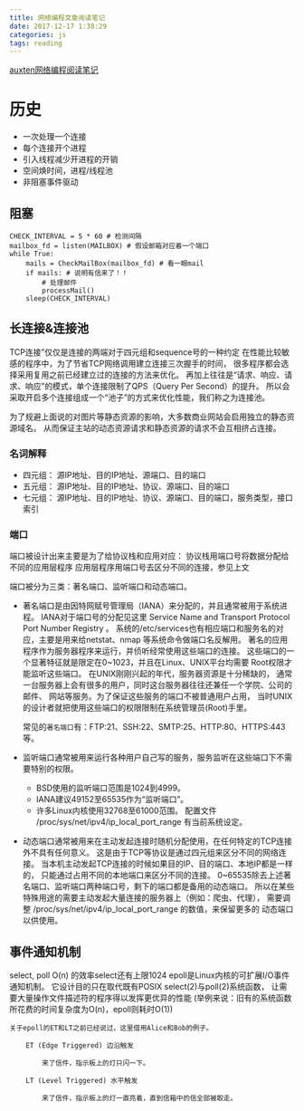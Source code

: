 ```yaml
---
title: 网络编程文章阅读笔记
date: 2017-12-17 1:38:29
categories: js
tags: reading
---
```

[auxten网络编程阅读笔记](https://zhuanlan.zhihu.com/p/32059005)
# 历史
* 一次处理一个连接
* 每个连接开个进程
* 引入线程减少开进程的开销
* 空间焕时间，进程/线程池
* 非阻塞事件驱动
## 阻塞
```
CHECK_INTERVAL = 5 * 60 # 检测间隔
mailbox_fd = listen(MAILBOX) # 假设邮箱对应着一个端口
while True:
    mails = CheckMailBox(mailbox_fd) # 看一眼mail
    if mails: # 说明有信来了！！
        # 处理邮件
        processMail()
    sleep(CHECK_INTERVAL)
```
## 长连接&连接池
TCP连接”仅仅是连接的两端对于四元组和sequence号的一种约定
在性能比较敏感的程序中，为了节省TCP网络调用建立连接三次握手的时间，
很多程序都会选择采用复用之前已经建立过的连接的方法来优化。
再加上往往是“请求、响应、请求、响应”的模式，单个连接限制了QPS（Query Per Second）的提升。 
所以会采取开启多个连接组成一个“池子”的方式来优化性能，我们称之为连接池。

为了规避上面说的对图片等静态资源的影响，大多数商业网站会启用独立的静态资源域名。
从而保证主站的动态资源请求和静态资源的请求不会互相挤占连接。
### 名词解释
* 四元组： 源IP地址、目的IP地址、源端口、目的端口
* 五元组： 源IP地址、目的IP地址、协议、源端口、目的端口
* 七元组： 源IP地址、目的IP地址、协议、源端口、目的端口，服务类型，接口索引

### 端口
端口被设计出来主要是为了给协议栈和应用对应：
    协议栈用端口号将数据分配给不同的应用层程序
    应用层程序用端口号去区分不同的连接，参见上文

端口被分为三类：著名端口、监听端口和动态端口。
* 著名端口是由因特网赋号管理局（IANA）来分配的，并且通常被用于系统进程。
    IANA对于端口号的分配见这里 Service Name and Transport Protocol Port Number Registry 。 系统的/etc/services也有相应端口和服务名的对应，主要是用来给netstat、nmap 等系统命令做端口名反解用。
    著名的应用程序作为服务器程序来运行，并侦听经常使用这些端口的连接。 这些端口的一个显著特征就是限定在0~1023，并且在Linux、UNIX平台均需要 Root权限才能监听这些端口。
    在UNIX刚刚兴起的年代，服务器资源是十分稀缺的， 通常一台服务器上会有很多的用户，同时这台服务器往往还兼任一个学院、公司的邮件、 网站等服务。为了保证这些服务的端口不被普通用户占用，
    当时UNIX的设计者就把使用这些端口的权限限制在系统管理员(Root)手里。

    常见的`著名端口`有：FTP:21、SSH:22、SMTP:25、HTTP:80、HTTPS:443等。
* 监听端口通常被用来运行各种用户自己写的服务，服务监听在这些端口下不需要特别的权限。
    * BSD使用的监听端口范围是1024到4999。
    * IANA建议49152至65535作为“监听端口”。
    * 许多Linux内核使用32768至61000范围。 配置文件 /proc/sys/net/ipv4/ip_local_port_range 有当前系统设定。

* 动态端口通常被用来在主动发起连接时随机分配使用，在任何特定的TCP连接外不具有任何意义。
这是由于TCP等协议是通过四元组来区分不同的网络连接。 当本机主动发起TCP连接的时候如果目的IP、目的端口、本地IP都是一样的，
只能通过占用不同的本地端口来区分不同的连接。
   0~65535除去上述著名端口、监听端口两种端口号，剩下的端口都是备用的动态端口。 所以在某些特殊用途的需要主动发起大量连接的服务器上（例如：爬虫、代理）， 需要调整 /proc/sys/net/ipv4/ip_local_port_range 的数值，来保留更多的 动态端口以供使用。


## 事件通知机制
select, poll O(n) 的效率select还有上限1024
epoll是Linux内核的可扩展I/O事件通知机制。
它设计目的只在取代既有POSIX select(2)与poll(2)系统函数，
让需要大量操作文件描述符的程序得以发挥更优异的性能
(举例来说：旧有的系统函数所花费的时间复杂度为O(n)，epoll则耗时O(1))
```
关于epoll的ET和LT之前已经说过，这里借用Alice和Bob的例子。

    ET (Edge Triggered) 边沿触发

        来了信件，指示板上的灯只闪一下。

    LT (Level Triggered) 水平触发

        来了信件，指示板上的灯一直亮着，直到信箱中的信全部被取走。
```
